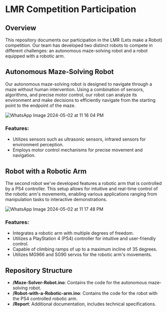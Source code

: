 # LMR Competition Participation

## Overview
This repository documents our participation in the LMR (Lets make a Robot) competition. Our team has developed two distinct robots to compete in different challenges: an autonomous maze-solving robot and a robot equipped with a robotic arm.

## Autonomous Maze-Solving Robot
Our autonomous maze-solving robot is designed to navigate through a maze without human intervention. Using a combination of sensors, algorithms, and precise motor control, our robot can analyze its environment and make decisions to efficiently navigate from the starting point to the endpoint of the maze.

![WhatsApp Image 2024-05-02 at 11 16 04 PM](https://github.com/AhmedSaleh627/LMR-Competition/assets/88249795/f5102fde-8ae6-4038-9646-22692b99a591)


### Features:
- Utilizes sensors such as ultrasonic sensors, infrared sensors for environment perception.
- Employs motor control mechanisms for precise movement and navigation.

## Robot with a Robotic Arm
The second robot we've developed features a robotic arm that is controlled by a PS4 controller. This setup allows for intuitive and real-time control of the robotic arm's movements, enabling various applications ranging from manipulation tasks to interactive demonstrations.

![WhatsApp Image 2024-05-02 at 11 17 48 PM](https://github.com/AhmedSaleh627/LMR-Competition/assets/88249795/7b744538-e0b9-4c4c-a183-0e88d5dd1bcb)

### Features:
- Integrates a robotic arm with multiple degrees of freedom.
- Utilizes a PlayStation 4 (PS4) controller for intuitive and user-friendly control.
- Capable of climbing ramps of up to a maximum incline of 35 degrees.
- Utilizes MG966 and SG90 servos for the robotic arm's movements.


## Repository Structure
- **/Maze-Solver-Robot.ino**: Contains the code for the autonomous maze-solving robot.
- **/Robot-with-a-Robotic-arm.ino**: Contains the code for the robot with the PS4 controlled robotic arm.
- **/Report**: Additional documentation, includes technical specifications.

